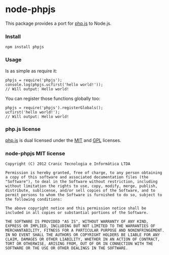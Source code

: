 node-phpjs
==========

This package provides a port for [php.js](http://phpjs.org) to Node.js.

### Install
`npm install phpjs`

### Usage
Is as simple as require it:

    phpjs = require('phpjs');
    console.log(phpjs.ucfirst('hello world!'));
    // Will output: Hello world!

You can register those functions globally too:

    phpjs = require('phpjs').registerGlobals();
    ucfirst('hello world!');
    // Will output: Hello world!

### php.js license
[php.js](http://phpjs.org) is dual licensed under the [MIT](http://phpjs.org/pages/license/#MIT) and [GPL](http://phpjs.org/licenses/GPL-LICENSE.txt) licenses.    

### node-phpjs MIT license

    Copyright (C) 2012 Cranic Tecnologia e Informática LTDA

    Permission is hereby granted, free of charge, to any person obtaining a copy of this software and associated documentation files (the "Software"), to deal in the Software without restriction, including without limitation the rights to use, copy, modify, merge, publish, distribute, sublicense, and/or sell copies of the Software, and to permit persons to whom the Software is furnished to do so, subject to the following conditions:

    The above copyright notice and this permission notice shall be included in all copies or substantial portions of the Software.

    THE SOFTWARE IS PROVIDED "AS IS", WITHOUT WARRANTY OF ANY KIND, EXPRESS OR IMPLIED, INCLUDING BUT NOT LIMITED TO THE WARRANTIES OF MERCHANTABILITY, FITNESS FOR A PARTICULAR PURPOSE AND NONINFRINGEMENT. IN NO EVENT SHALL THE AUTHORS OR COPYRIGHT HOLDERS BE LIABLE FOR ANY CLAIM, DAMAGES OR OTHER LIABILITY, WHETHER IN AN ACTION OF CONTRACT, TORT OR OTHERWISE, ARISING FROM, OUT OF OR IN CONNECTION WITH THE SOFTWARE OR THE USE OR OTHER DEALINGS IN THE SOFTWARE.

